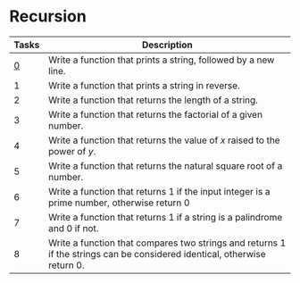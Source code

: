 # Recursion

| Tasks | Description |
| ---| --- |
| [0](/0x08-recursion/0-puts_recursion.c) | Write a function that prints a string, followed by a new line. |
| 1 | Write a function that prints a string in reverse. |
| 2 | Write a function that returns the length of a string. |
| 3 | Write a function that returns the factorial of a given number. |
| 4 | Write a function that returns the value of *x* raised to the power of *y*. |
| 5 | Write a function that returns the natural square root of a number. |
| 6 | Write a function that returns 1 if the input integer is a prime number, otherwise return 0 |
| 7 | Write a function that returns 1 if a string is a palindrome and 0 if not. |
| 8 | Write a function that compares two strings and returns 1 if the strings can be considered identical, otherwise return 0.|
